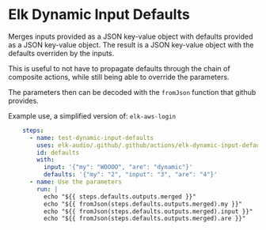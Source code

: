 # Elk Dynamic Input Defaults

Merges inputs provided as a JSON key-value object with defaults provided as a
JSON key-value object. The result is a JSON key-value object with the defaults
overriden by the inputs.

This is useful to not have to propagate defaults through the chain of composite
actions, while still being able to override the parameters.

The parameters then can be decoded with the `fromJson` function that 
github provides.

Example use, a simplified version of: `elk-aws-login`

```yaml
    steps:
      - name: test-dynamic-input-defaults
        uses: elk-audio/.github/.github/actions/elk-dynamic-input-defaults@main
        id: defaults
        with: 
          input: '{"my": "WOOOO", "are": "dynamic"}'
          defaults: '{"my": "2", "input": "3", "are": "4"}'
      - name: Use the parameters  
        run: |
          echo "${{ steps.defaults.outputs.merged }}"
          echo "${{ fromJson(steps.defaults.outputs.merged).my }}"
          echo "${{ fromJson(steps.defaults.outputs.merged).input }}"
          echo "${{ fromJson(steps.defaults.outputs.merged).are }}"
```


